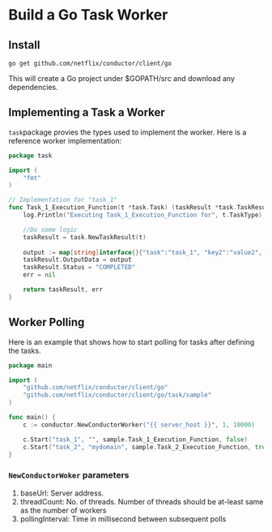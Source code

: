 # Build a Go Task Worker

## Install
```shell 
go get github.com/netflix/conductor/client/go
```
This will create a Go project under $GOPATH/src and download any dependencies.

## Implementing a Task a Worker
`task`package provies the types used to implement the worker.  Here is a reference worker implementation:

```go
package task

import (
    "fmt"
)

// Implementation for "task_1"
func Task_1_Execution_Function(t *task.Task) (taskResult *task.TaskResult, err error) {
    log.Println("Executing Task_1_Execution_Function for", t.TaskType)

    //Do some logic
    taskResult = task.NewTaskResult(t)
    
    output := map[string]interface{}{"task":"task_1", "key2":"value2", "key3":3, "key4":false}
    taskResult.OutputData = output
    taskResult.Status = "COMPLETED"
    err = nil

    return taskResult, err
}
```

## Worker Polling
Here is an example that shows how to start polling for tasks after defining the tasks.

```go
package main

import (
    "github.com/netflix/conductor/client/go"
    "github.com/netflix/conductor/client/go/task/sample"
)

func main() {
    c := conductor.NewConductorWorker("{{ server_host }}", 1, 10000)

    c.Start("task_1", "", sample.Task_1_Execution_Function, false)
    c.Start("task_2", "mydomain", sample.Task_2_Execution_Function, true)
}
```
### `NewConductorWoker` parameters
1. baseUrl: Server address.  
2. threadCount: No. of threads.  Number of threads should be at-least same as the number of workers
3. pollingInterval: Time in millisecond between subsequent polls

